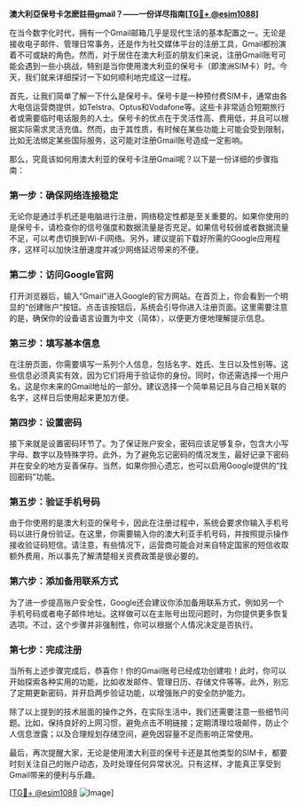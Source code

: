 **澳大利亞保号卡怎麽註冊gmail？——一份详尽指南[[TG💪+ @esim1088](https://t.me/s/esim1088)]**

在当今数字化时代，拥有一个Gmail邮箱几乎是现代生活的基本配置之一。无论是接收电子邮件、管理日常事务，还是作为社交媒体平台的注册工具，Gmail都扮演着不可或缺的角色。然而，对于居住在澳大利亚的朋友们来说，注册Gmail账号可能会遇到一些小挑战，特别是当你使用澳大利亚的保号卡（即澳洲SIM卡）时。今天，我们就来详细探讨一下如何顺利地完成这一过程。

首先，让我们简单了解一下什么是保号卡。保号卡是一种预付费SIM卡，通常由各大电信运营商提供，如Telstra、Optus和Vodafone等。这些卡非常适合短期旅行者或需要临时电话服务的人士。保号卡的优点在于灵活性高、费用低，并且可以根据实际需求灵活充值。然而，由于其性质，有时候在某些功能上可能会受到限制，比如无法绑定某些国际服务，这可能对注册Gmail账号造成一定影响。

那么，究竟该如何用澳大利亚的保号卡注册Gmail呢？以下是一份详细的步骤指南：

### **第一步：确保网络连接稳定**
无论你是通过手机还是电脑进行注册，网络稳定性都是至关重要的。如果你使用的是保号卡，请检查你的信号强度和数据流量是否充足。如果信号较弱或者数据流量不足，可以考虑切换到Wi-Fi网络。另外，建议提前下载好所需的Google应用程序，这样可以加快注册速度并减少网络延迟带来的不便。

### **第二步：访问Google官网**
打开浏览器后，输入“Gmail”进入Google的官方网站。在首页上，你会看到一个明显的“创建账户”按钮。点击该按钮后，系统会引导你进入注册页面。这里需要注意的是，确保你的设备语言设置为中文（简体），以便更方便地理解提示信息。

### **第三步：填写基本信息**
在注册页面，你需要填写一系列个人信息，包括名字、姓氏、生日以及性别等。这些信息必须真实有效，因为它们将用于验证你的身份。同时，你还需选择一个用户名，这是你未来的Gmail地址的一部分。建议选择一个简单易记且与自己相关联的名字，这样日后使用起来更加方便。

### **第四步：设置密码**
接下来就是设置密码环节了。为了保证账户安全，密码应该足够复杂，包含大小写字母、数字以及特殊字符。此外，为了避免忘记密码的情况发生，最好记录下密码并在安全的地方妥善保存。当然，如果你担心遗忘，也可以启用Google提供的“找回密码”功能。

### **第五步：验证手机号码**
由于你使用的是澳大利亚的保号卡，因此在注册过程中，系统会要求你输入手机号码以进行身份验证。在这里，你需要输入你的澳大利亚手机号码，并按照提示操作接收验证码短信。请注意，有些情况下，运营商可能会对来自特定国家的短信收取额外费用，所以事先了解清楚相关资费政策是很必要的。

### **第六步：添加备用联系方式**
为了进一步提高账户安全性，Google还会建议你添加备用联系方式，例如另一个手机号码或者电子邮件地址。这样做可以在主账号出现问题时，为你提供更多恢复选项。不过，这个步骤并非强制性，你可以根据个人情况决定是否执行。

### **第七步：完成注册**
当所有上述步骤完成后，恭喜你！你的Gmail账号已经成功创建啦！此时，你可以开始探索各种实用的功能，比如收发邮件、管理日历、存储文件等等。此外，别忘了定期更新密码，并开启两步验证功能，以增强账户的安全防护能力。

除了以上提到的技术层面的操作之外，在实际生活中，我们还需要注意一些细节问题。比如，保持良好的上网习惯，避免点击不明链接；定期清理垃圾邮件，防止个人信息泄露；以及合理规划存储空间，避免因容量不足而影响正常使用。

最后，再次提醒大家，无论是使用澳大利亚的保号卡还是其他类型的SIM卡，都要时刻关注自己的账户动态，及时处理任何异常状况。只有这样，才能真正享受到Gmail带来的便利与乐趣。

[[TG💪+ @esim1088](https://t.me/s/esim1088) ![Image](https://i.postimg.cc/4NQfJmqS/Snipaste-2025-05-13-00-14-12.png)]